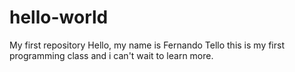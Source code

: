# hello-world
My first repository
Hello, my name is Fernando Tello this is my first programming class and i can't wait to learn more.
